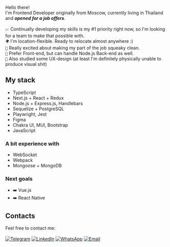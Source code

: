 Hello there!<br>
I'm Frontend Developer originally from Moscow, currently living in Thailand and ***opened for a job offers***.<br><br>
```📈``` Continually developing my skills is my #1 priority right now, so I'm looking for a team to make that possible with.<br>
```🌍``` I'm location-flexible. Ready to relocate almost anywhere :)<br>
```🤌``` Really excited about making my part of the job squeaky clean.<br>
```🌈``` Prefer Front-end, but can handle Node.js Back-end as well.<br>
```🎨``` Also studied some UX-design (at least I'm definitely physically unable to produce visual shit)<br>

## My stack
* TypeScript
* Next.js + React + Redux
* Node.js + Express.js, Handlebars
* Sequelize + PostgreSQL
* Playwright, Jest
* Figma
* Chakra UI, MUI, Bootstrap
* JavaScript

### A bit experience with
* WebSocket
* Webpack
* Mongoose + MongoDB

### Next goals
* ➡️ Vue.js
* ➡️ React Native

## Contacts
Feel free to contact me:<br><br>
[![Telegram](https://img.shields.io/badge/-Telegram-blue?color=0088cc&logo=telegram&logoColor=white)](https://t.me/zzzookie)
[![LinkedIn](https://img.shields.io/badge/-LinkedIn-blue?color=0077b5&logo=linkedin&logoColor=white)](https://www.linkedin.com/in/ivan-shulgin/)
[![WhatsApp](https://img.shields.io/badge/-WhatsApp-green?color=075e54&logo=whatsapp&logoColor=white)](https://api.whatsapp.com/send?phone=79167978400)
[![Email](https://img.shields.io/badge/-Email-red?color=ea4335&logo=gmail&logoColor=white)](mailto:iushulgin@gmail.com)
